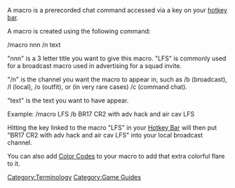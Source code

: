 A macro is a prerecorded chat command accessed via a key on your [hotkey
bar](HUD#Hotkey_Bar "wikilink").

A macro is created using the following command:

/macro nnn /n text

"nnn" is a 3 letter title you want to give this macro. "LFS" is commonly
used for a broadcast macro used in advertising for a squad invite.

"/n" is the channel you want the macro to appear in, such as /b
(broadcast), /l (local), /o (outfit), or (in very rare cases) /c
(command chat).

"text" is the text you want to have appear.

Example: /macro LFS /b BR17 CR2 with adv hack and air cav LFS

Hitting the key linked to the macro "LFS" in your [Hotkey
Bar](HUD#Hotkey_Bar "wikilink") will then put "BR17 CR2 with adv hack
and air cav LFS" into your local broadcast channel.

You can also add [Color Codes](Color_Codes "wikilink") to your macro to
add that extra colorful flare to it.

[Category:Terminology](Category:Terminology "wikilink") [Category:Game
Guides](Category:Game_Guides "wikilink")